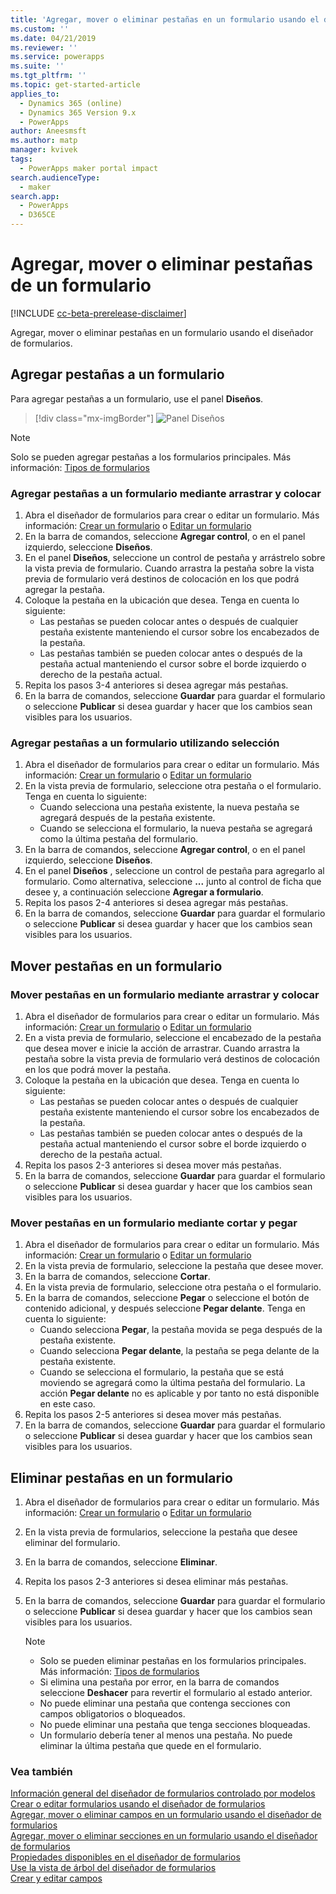 ```yaml
---
title: 'Agregar, mover o eliminar pestañas en un formulario usando el diseñador de formularios | MicrosoftDocs'
ms.custom: ''
ms.date: 04/21/2019
ms.reviewer: ''
ms.service: powerapps
ms.suite: ''
ms.tgt_pltfrm: ''
ms.topic: get-started-article
applies_to:
  - Dynamics 365 (online)
  - Dynamics 365 Version 9.x
  - PowerApps
author: Aneesmsft
ms.author: matp
manager: kvivek
tags:
  - PowerApps maker portal impact
search.audienceType:
  - maker
search.app:
  - PowerApps
  - D365CE
---
```


# <a name="add-move-or-delete-tabs-on-a-form"></a>Agregar, mover o eliminar pestañas de un formulario  
[!INCLUDE [cc-beta-prerelease-disclaimer](../../includes/cc-beta-prerelease-disclaimer.md)]

Agregar, mover o eliminar pestañas en un formulario usando el diseñador de formularios.

## <a name="add-tabs-to-a-form"></a>Agregar pestañas a un formulario
Para agregar pestañas a un formulario, use el panel **Diseños**.  

> [!div class="mx-imgBorder"] 
> ![](media/layouts-pane.png "Panel Diseños")
   
  > [!NOTE]
  >  Solo se pueden agregar pestañas a los formularios principales. Más información: [Tipos de formularios](types-forms.md)

### <a name="add-tabs-to-a-form-using-drag-and-drop"></a>Agregar pestañas a un formulario mediante arrastrar y colocar

1. Abra el diseñador de formularios para crear o editar un formulario. Más información: [Crear un formulario](create-and-edit-forms.md#create-a-form) o [Editar un formulario](create-and-edit-forms.md#edit-a-form)
2. En la barra de comandos, seleccione **Agregar control**, o en el panel izquierdo, seleccione **Diseños**. 
3. En el panel **Diseños**, seleccione un control de pestaña y arrástrelo sobre la vista previa de formulario. Cuando arrastra la pestaña sobre la vista previa de formulario verá destinos de colocación en los que podrá agregar la pestaña. 
4. Coloque la pestaña en la ubicación que desea. Tenga en cuenta lo siguiente: 
    - Las pestañas se pueden colocar antes o después de cualquier pestaña existente manteniendo el cursor sobre los encabezados de la pestaña.
    - Las pestañas también se pueden colocar antes o después de la pestaña actual manteniendo el cursor sobre el borde izquierdo o derecho de la pestaña actual.
5. Repita los pasos 3-4 anteriores si desea agregar más pestañas.
6. En la barra de comandos, seleccione **Guardar** para guardar el formulario o seleccione **Publicar** si desea guardar y hacer que los cambios sean visibles para los usuarios. 

### <a name="add-tabs-to-a-form-using-selection"></a>Agregar pestañas a un formulario utilizando selección 

1. Abra el diseñador de formularios para crear o editar un formulario. Más información: [Crear un formulario](create-and-edit-forms.md#create-a-form) o [Editar un formulario](create-and-edit-forms.md#edit-a-form)
2. En la vista previa de formulario, seleccione otra pestaña o el formulario. Tenga en cuenta lo siguiente:
    - Cuando selecciona una pestaña existente, la nueva pestaña se agregará después de la pestaña existente. 
    - Cuando se selecciona el formulario, la nueva pestaña se agregará como la última pestaña del formulario. 
3. En la barra de comandos, seleccione **Agregar control**, o en el panel izquierdo, seleccione **Diseños**.  
4. En el panel **Diseños** , seleccione un control de pestaña para agregarlo al formulario. Como alternativa, seleccione **...** junto al control de ficha que desee y, a continuación seleccione **Agregar a formulario**. 
5. Repita los pasos 2-4 anteriores si desea agregar más pestañas.
6. En la barra de comandos, seleccione **Guardar** para guardar el formulario o seleccione **Publicar** si desea guardar y hacer que los cambios sean visibles para los usuarios. 

## <a name="move-tabs-on-a-form"></a>Mover pestañas en un formulario

### <a name="move-tabs-on-a-form-using-drag-and-drop"></a>Mover pestañas en un formulario mediante arrastrar y colocar

1. Abra el diseñador de formularios para crear o editar un formulario. Más información: [Crear un formulario](create-and-edit-forms.md#create-a-form) o [Editar un formulario](create-and-edit-forms.md#edit-a-form)
2. En a vista previa de formulario, seleccione el encabezado de la pestaña que desea mover e inicie la acción de arrastrar. Cuando arrastra la pestaña sobre la vista previa de formulario verá destinos de colocación en los que podrá mover la pestaña.  
3. Coloque la pestaña en la ubicación que desea. Tenga en cuenta lo siguiente:
    - Las pestañas se pueden colocar antes o después de cualquier pestaña existente manteniendo el cursor sobre los encabezados de la pestaña.
    - Las pestañas también se pueden colocar antes o después de la pestaña actual manteniendo el cursor sobre el borde izquierdo o derecho de la pestaña actual.
4. Repita los pasos 2-3 anteriores si desea mover más pestañas.
5. En la barra de comandos, seleccione **Guardar** para guardar el formulario o seleccione **Publicar** si desea guardar y hacer que los cambios sean visibles para los usuarios. 

### <a name="move-tabs-on-a-form-using-cut-and-paste"></a>Mover pestañas en un formulario mediante cortar y pegar

1. Abra el diseñador de formularios para crear o editar un formulario. Más información: [Crear un formulario](create-and-edit-forms.md#create-a-form) o [Editar un formulario](create-and-edit-forms.md#edit-a-form)
2. En la vista previa de formulario, seleccione la pestaña que desee mover.
3. En la barra de comandos, seleccione **Cortar**.
4. En la vista previa de formulario, seleccione otra pestaña o el formulario.
5. En la barra de comandos, seleccione **Pegar** o seleccione el botón de contenido adicional, y después seleccione **Pegar delante**. Tenga en cuenta lo siguiente: 
    - Cuando selecciona **Pegar**, la pestaña movida se pega después de la pestaña existente. 
    - Cuando selecciona **Pegar delante**, la pestaña se pega delante de la pestaña existente.
    - Cuando se selecciona el formulario, la pestaña que se está moviendo se agregará como la última pestaña del formulario. La acción **Pegar delante** no es aplicable y por tanto no está disponible en este caso.
6. Repita los pasos 2-5 anteriores si desea mover más pestañas.
7. En la barra de comandos, seleccione **Guardar** para guardar el formulario o seleccione **Publicar** si desea guardar y hacer que los cambios sean visibles para los usuarios. 

## <a name="delete-tabs-on-a-form"></a>Eliminar pestañas en un formulario
1. Abra el diseñador de formularios para crear o editar un formulario. Más información: [Crear un formulario](create-and-edit-forms.md#create-a-form) o [Editar un formulario](create-and-edit-forms.md#edit-a-form)
2. En la vista previa de formularios, seleccione la pestaña que desee eliminar del formulario. 
3. En la barra de comandos, seleccione **Eliminar**.
4. Repita los pasos 2-3 anteriores si desea eliminar más pestañas.
4. En la barra de comandos, seleccione **Guardar** para guardar el formulario o seleccione **Publicar** si desea guardar y hacer que los cambios sean visibles para los usuarios. 

    > [!NOTE]
    >   - Solo se pueden eliminar pestañas en los formularios principales. Más información: [Tipos de formularios](types-forms.md)
    >   - Si elimina una pestaña por error, en la barra de comandos seleccione **Deshacer** para revertir el formulario al estado anterior. 
    >   - No puede eliminar una pestaña que contenga secciones con campos obligatorios o bloqueados. 
    >   - No puede eliminar una pestaña que tenga secciones bloqueadas. 
    >   - Un formulario debería tener al menos una pestaña. No puede eliminar la última pestaña que quede en el formulario. 

### <a name="see-also"></a>Vea también
[Información general del diseñador de formularios controlado por modelos](form-designer-overview.md)  
[Crear o editar formularios usando el diseñador de formularios](create-and-edit-forms.md)  
[Agregar, mover o eliminar campos en un formulario usando el diseñador de formularios](add-move-or-delete-fields-on-form.md)  
[Agregar, mover o eliminar secciones en un formulario usando el diseñador de formularios](add-move-or-delete-sections-on-form.md)  
[Propiedades disponibles en el diseñador de formularios](form-designer-properties.md)  
[Use la vista de árbol del diseñador de formularios](using-tree-view-on-form.md)  
[Crear y editar campos](../common-data-service/create-edit-field-portal.md) 
